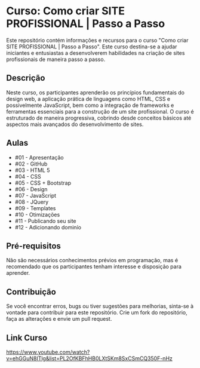 # Curso: Como criar SITE PROFISSIONAL | Passo a Passo

Este repositório contém informações e recursos para o curso "Como criar SITE PROFISSIONAL | Passo a Passo". Este curso destina-se a ajudar iniciantes e entusiastas a desenvolverem habilidades na criação de sites profissionais de maneira passo a passo.

## Descrição
Neste curso, os participantes aprenderão os princípios fundamentais do design web, a aplicação prática de linguagens como HTML, CSS e possivelmente JavaScript, bem como a integração de frameworks e ferramentas essenciais para a construção de um site profissional. O curso é estruturado de maneira progressiva, cobrindo desde conceitos básicos até aspectos mais avançados do desenvolvimento de sites.

## Aulas

- #01 - Apresentação
- #02 - GitHub
- #03 - HTML 5
- #04 - CSS
- #05 - CSS + Bootstrap
- #06 - Design
- #07 - JavaScript
- #08 - JQuery
- #09 - Templates
- #10 - Otimizações
- #11 - Publicando seu site
- #12 - Adicionando dominío

## Pré-requisitos
Não são necessários conhecimentos prévios em programação, mas é recomendado que os participantes tenham interesse e disposição para aprender.

## Contribuição
Se você encontrar erros, bugs ou tiver sugestões para melhorias, sinta-se à vontade para contribuir para este repositório. Crie um fork do repositório, faça as alterações e envie um pull request.

## Link Curso
https://www.youtube.com/watch?v=ehGGuN8ITlg&list=PL2OfKBFhHB0LXtSKm8SxCSmCQ350F-nHz